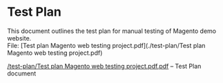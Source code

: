 #  Test Plan

This document outlines the test plan for manual testing of Magento demo website.  
File: [Test plan Magento web testing project.pdf](./test-plan/Test plan Magento web testing project.pdf)


[/test-plan/Test plan Magento web testing project.pdf.pdf](./Test_plan_Magento_web_testing_project.pdf) – Test Plan document
